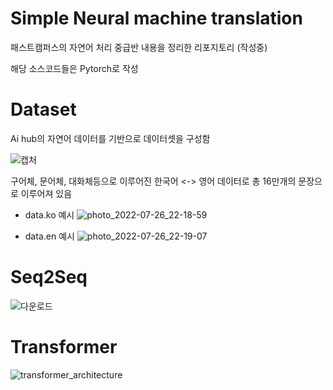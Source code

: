 # Simple Neural machine translation

패스트캠퍼스의 자연어 처리 중급반 내용을 정리한 리포지토리 (작성중)

해당 소스코드들은 Pytorch로 작성

# Dataset

Ai hub의 자연어 데이터를 기반으로 데이터셋을 구성함

![캡처](https://user-images.githubusercontent.com/18714388/181017004-8e127839-299a-4110-a284-9ebbbe232332.PNG)

구어체, 문어체, 대화체등으로 이루어진 한국어 <-> 영어 데이터로 총 16만개의 문장으로 이루어져 있음

* data.ko 예시
![photo_2022-07-26_22-18-59](https://user-images.githubusercontent.com/18714388/181017287-bd36b975-5e6d-4033-bfea-bf53d4ff69b0.jpg)

* data.en 예시
![photo_2022-07-26_22-19-07](https://user-images.githubusercontent.com/18714388/181017394-e6f5a152-0d5f-46e9-930c-cb269b7e83b3.jpg)


# Seq2Seq
![다운로드](https://user-images.githubusercontent.com/18714388/181017841-f41d0e8e-7428-4ae2-a185-bac44f1017e6.png)

# Transformer
![transformer_architecture](https://user-images.githubusercontent.com/18714388/181018008-68022a83-bb3c-4038-bdf7-ae0d0e179b62.jpg)
